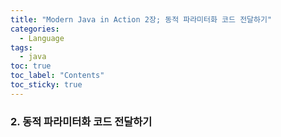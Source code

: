 ```yaml
---
title: "Modern Java in Action 2장; 동적 파라미터화 코드 전달하기"
categories:
  - Language
tags:
  - java
toc: true
toc_label: "Contents"
toc_sticky: true
---
```


### 2. 동적 파라미터화 코드 전달하기